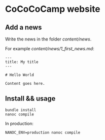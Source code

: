# CoCoCoCamp website

## Add a news

Write the news in the folder *content/news*.

For example *content/news/1_first_news.md*:

    ---
    title: My title
    ---

    # Hello World

    Content goes here.

## Install && usage

    bundle install
    nanoc compile

In production:

    NANOC_ENV=production nanoc compile
